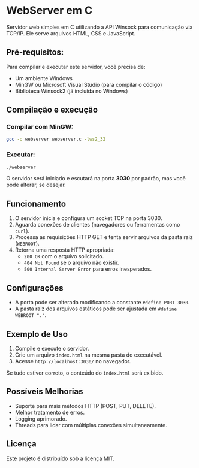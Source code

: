 # WebServer em C

Servidor web simples em C utilizando a API Winsock para comunicação via TCP/IP. Ele serve arquivos HTML, CSS e JavaScript.

## Pré-requisitos:

Para compilar e executar este servidor, você precisa de:
- Um ambiente Windows
- MinGW ou Microsoft Visual Studio (para compilar o código)
- Biblioteca Winsock2 (já incluída no Windows)

## Compilação e execução

### Compilar com MinGW:

```sh
gcc -o webserver webserver.c -lws2_32
```

### Executar:

```sh
./webserver
```

O servidor será iniciado e escutará na porta **3030** por padrão, mas você pode alterar, se desejar.

## Funcionamento

1. O servidor inicia e configura um socket TCP na porta 3030.
2. Aguarda conexões de clientes (navegadores ou ferramentas como `curl`).
3. Processa as requisições HTTP GET e tenta servir arquivos da pasta raiz (`WEBROOT`).
4. Retorna uma resposta HTTP apropriada:
   - `200 OK` com o arquivo solicitado.
   - `404 Not Found` se o arquivo não existir.
   - `500 Internal Server Error` para erros inesperados.

## Configurações

- A porta pode ser alterada modificando a constante `#define PORT 3030`.
- A pasta raiz dos arquivos estáticos pode ser ajustada em `#define WEBROOT "."`.

## Exemplo de Uso

1. Compile e execute o servidor.
2. Crie um arquivo `index.html` na mesma pasta do executável.
3. Acesse `http://localhost:3030/` no navegador.

Se tudo estiver correto, o conteúdo do `index.html` será exibido.

## Possíveis Melhorias

- Suporte para mais métodos HTTP (POST, PUT, DELETE).
- Melhor tratamento de erros.
- Logging aprimorado.
- Threads para lidar com múltiplas conexões simultaneamente.

## Licença

Este projeto é distribuído sob a licença MIT.

